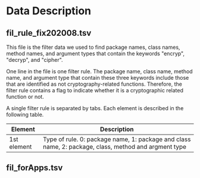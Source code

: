 Data Description
====

## fil_rule_fix202008.tsv
This file is the filter data we used to find package names, class names, method names, and argument types that contain the keywords "encryp", "decryp", and "cipher".

One line in the file is one filter rule.
The package name, class name, method name, and argument type that contain these three keywords include those that are identified as not cryptography-related functions.
Therefore, the filter rule contains a flag to indicate whether it is a cryptographic related function or not.

A single filter rule is separated by tabs. Each element is described in the following table.

| Element | Description |
----|----
| 1st element | Type of rule. 0: package name, 1: package and class name, 2: package, class, method and argment type |


## fil_forApps.tsv




